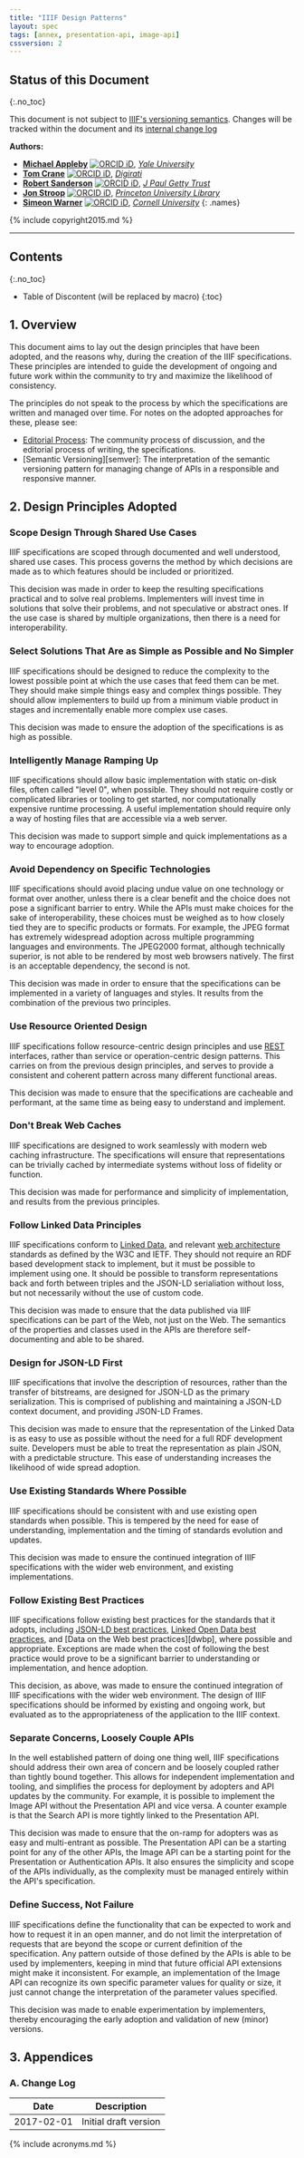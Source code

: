 ```yaml
---
title: "IIIF Design Patterns"
layout: spec
tags: [annex, presentation-api, image-api]
cssversion: 2
---
```


## Status of this Document
{:.no_toc}

This document is not subject to [IIIF's versioning semantics][iiif-semver]. Changes will be tracked within the document and its [internal change log][change-log]

**Authors:**

  * **[Michael Appleby](https://orcid.org/0000-0002-1266-298X)** [![ORCID iD](/img/orcid_16x16.png)](https://orcid.org/0000-0002-1266-298X), [_Yale University_](http://www.yale.edu/)
  * **[Tom Crane](https://orcid.org/0000-0003-1881-243X)** [![ORCID iD](/img/orcid_16x16.png)](https://orcid.org/0000-0003-1881-243X), [_Digirati_](http://digirati.com/)
  * **[Robert Sanderson](https://orcid.org/0000-0003-4441-6852)** [![ORCID iD](/img/orcid_16x16.png)](https://orcid.org/0000-0003-4441-6852), [_J Paul Getty Trust_](http://www.getty.edu/)
  * **[Jon Stroop](https://orcid.org/0000-0002-0367-1243)** [![ORCID iD](/img/orcid_16x16.png)](https://orcid.org/0000-0002-0367-1243), [_Princeton University Library_](https://library.princeton.edu/)
  * **[Simeon Warner](https://orcid.org/0000-0002-7970-7855)** [![ORCID iD](/img/orcid_16x16.png)](https://orcid.org/0000-0002-7970-7855), [_Cornell University_](https://www.cornell.edu/)
  {: .names}

{% include copyright2015.md %}

----

## Contents
{:.no_toc}
* Table of Discontent (will be replaced by macro)
{:toc}

## 1. Overview

This document aims to lay out the design principles that have been adopted, and the reasons why, during the creation of the IIIF specifications.  These principles are intended to guide the development of ongoing and future work within the community to try and maximize the likelihood of consistency.

The principles do not speak to the process by which the specifications are written and managed over time.  For notes on the adopted approaches for these, please see:

  * [Editorial Process][process]: The community process of discussion, and the editorial process of writing, the specifications.
  * [Semantic Versioning][semver]: The interpretation of the semantic versioning pattern for managing change of APIs in a responsible and responsive manner.


## 2. Design Principles Adopted

### Scope Design Through Shared Use Cases

IIIF specifications are scoped through documented and well understood, shared use cases.  This process governs the method by which decisions are made as to which features should be included or prioritized.  

This decision was made in order to keep the resulting specifications practical and to solve real problems.  Implementers will invest time in solutions that solve their problems, and not speculative or abstract ones.  If the use case is shared by multiple organizations, then there is a need for interoperability.

### Select Solutions That Are as Simple as Possible and No Simpler

IIIF specifications should be designed to reduce the complexity to the lowest possible point at which the use cases that feed them can be met.  They should make simple things easy and complex things possible.  They should allow implementers to build up from a minimum viable product in stages and incrementally enable more complex use cases.

This decision was made to ensure the adoption of the specifications is as high as possible.

### Intelligently Manage Ramping Up

IIIF specifications should allow basic implementation with static on-disk files, often called "level 0", when possible. They should not require costly or complicated libraries or tooling to get started, nor computationally expensive runtime processing. A useful implementation should require only a way of hosting files that are accessible via a web server.  

This decision was made to support simple and quick implementations as a way to encourage adoption.

### Avoid Dependency on Specific Technologies

IIIF specifications should avoid placing undue value on one technology or format over another, unless there is a clear benefit and the choice does not pose a significant barrier to entry.  While the APIs must make choices for the sake of interoperability, these choices must be weighed as to how closely tied they are to specific products or formats. For example, the JPEG format has extremely widespread adoption across multiple programming languages and environments. The JPEG2000 format, although technically superior, is not able to be rendered by most web browsers natively.  The first is an acceptable dependency, the second is not.

This decision was made in order to ensure that the specifications can be implemented in a variety of languages and styles.  It results from the combination of the previous two principles.

### Use Resource Oriented Design

IIIF specifications follow resource-centric design principles and use [REST][rest] interfaces, rather than service or operation-centric design patterns. This carries on from the previous design principles, and serves to provide a consistent and coherent pattern across many different functional areas.

This decision was made to ensure that the specifications are cacheable and performant, at the same time as being easy to understand and implement. 

### Don't Break Web Caches

IIIF specifications are designed to work seamlessly with modern web caching infrastructure.  The specifications will ensure that representations can be trivially cached by intermediate systems without loss of fidelity or function.  

This decision was made for performance and simplicity of implementation, and results from the previous principles.

### Follow Linked Data Principles

IIIF specifications conform to [Linked Data][lod], and relevant [web architecture][webarch] standards as defined by the W3C and IETF. They should not require an RDF based development stack to implement, but it must be possible to implement using one.  It should be possible to transform representations back and forth between triples and the JSON-LD serialiation without loss, but not necessarily without the use of custom code.  

This decision was made to ensure that the data published via IIIF specifications can be part of the Web, not just on the Web. The semantics of the properties and classes used in the APIs are therefore self-documenting and able to be shared.

### Design for JSON-LD First

IIIF specifications that involve the description of resources, rather than the transfer of bitstreams, are designed for JSON-LD as the primary serialization. This is comprised of publishing and maintaining a JSON-LD context document, and providing JSON-LD Frames.

This decision was made to ensure that the representation of the Linked Data is as easy to use as possible without the need for a full RDF development suite.  Developers must be able to treat the representation as plain JSON, with a predictable structure.  This ease of understanding increases the likelihood of wide spread adoption.

### Use Existing Standards Where Possible

IIIF specifications should be consistent with and use existing open standards when possible.  This is tempered by the need for ease of understanding, implementation and the timing of standards evolution and updates.

This decision was made to ensure the continued integration of IIIF specifications with the wider web environment, and existing implementations.
 
### Follow Existing Best Practices

IIIF specifications follow existing best practices for the standards that it adopts, including [JSON-LD best practices][jsonbp], [Linked Open Data best practices][lodbp], and [Data on the Web best practices][dwbp], where possible and appropriate.  Exceptions are made when the cost of following the best practice would prove to be a significant barrier to understanding or implementation, and hence adoption.

This decision, as above, was made to ensure the continued integration of IIIF specifications with the wider web environment. The design of IIIF specifications should be informed by existing and ongoing work, but evaluated as to the appropriateness of the application to the IIIF context.

### Separate Concerns, Loosely Couple APIs

In the well established pattern of doing one thing well, IIIF specifications should address their own area of concern and be loosely coupled rather than tightly bound together.  This allows for independent implementation and tooling, and simplifies the process for deployment by adopters and API updates by the community.  For example, it is possible to implement the Image API without the Presentation API and vice versa.  A counter example is that the Search API is more tightly linked to the Presentation API.
  
This decision was made to ensure that the on-ramp for adopters was as easy and multi-entrant as possible.  The Presentation API can be a starting point for any of the other APIs, the Image API can be a starting point for the Presentation or Authentication APIs.  It also ensures the simplicity and scope of the APIs individually, as the complexity must be managed entirely within the API's specification.

### Define Success, Not Failure

IIIF specifications define the functionality that can be expected to work and how to request it in an open manner, and do not limit the interpretation of requests that are beyond the scope or current definition of the specification.  Any pattern outside of those defined by the APIs is able to be used by implementers, keeping in mind that future official API extensions might make it inconsistent.  For example, an implementation of the Image API can recognize its own specific parameter values for quality or size, it just cannot change the interpretation of the parameter values specified.

This decision was made to enable experimentation by implementers, thereby encouraging the early adoption and validation of new (minor) versions.   


## 3. Appendices

### A. Change Log

 | Date       | Description                                                         |
 | ---------- | ------------------------------------------------------------------- |
 | 2017-02-01 | Initial draft version |

[change-log]: #change-log "Change Log"
[iiif-announce]: https://groups.google.com/forum/#!forum/iiif-announce "IIIF Email Announcement List"
[iiif-discuss]: https://groups.google.com/forum/#!forum/iiif-discuss "IIIF Email Discussion List"
[iiif-semver]: /api/annex/notes/semver/ "Versioning of APIs"
[rfc-2119]: https://www.ietf.org/rfc/rfc2119.txt "RFC 2119"
[spec-disclaimer]: /api/annex/notes/disclaimer/ "Specification Disclaimer"

[process]: /api/annex/notes/editors/#community-process
[services]: /api/annex/services/

[rest]: https://en.wikipedia.org/wiki/Representational_state_transfer
[lod]: https://en.wikipedia.org/wiki/Linked_data
[webarch]: https://www.w3.org/TR/webarch/
[jsonbp]: http://json-ld.org/spec/latest/json-ld-api-best-practices/
[lodbp]: https://www.w3.org/TR/ld-bp/
[databp]: https://www.w3.org/TR/dwbp/

{% include acronyms.md %}
